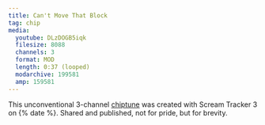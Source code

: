 ```yaml
---
title: Can't Move That Block
tag: chip
media:
  youtube: DLzDOGB5iqk
  filesize: 8088
  channels: 3
  format: MOD
  length: 0:37 (looped)
  modarchive: 199581
  amp: 159581
---
```


This unconventional 3-channel [chiptune] was created with Scream Tracker 3 on
{% date %}. Shared and published, not for pride, but for brevity.

[chiptune]: /music/chiptunes
